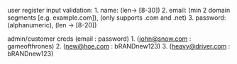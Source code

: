 user register input validation: 
    1. name: (len-> [8-30])
    2. email: (min 2 domain segments [e.g. example.com]), (only supports .com and .net)
    3. password: (alphanumeric), (len -> [8-20])

admin/customer creds (email : password)
    1. (john@snow.com : gameofthrones)
    2. (new@hoe.com : bRANDnew123)
    3. (heavy@driver.com : bRANDnew123)